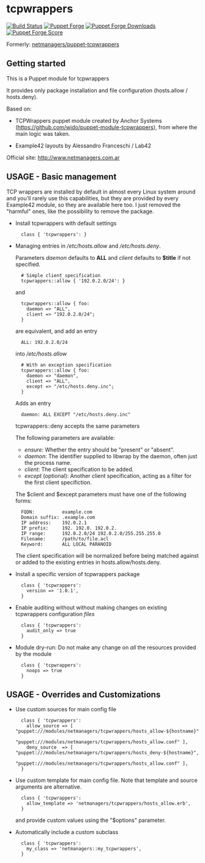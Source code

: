 tcpwrappers
=============

[![Build Status](https://travis-ci.org/MiamiOH/puppet-tcpwrappers.svg)](https://travis-ci.org/MiamiOH/puppet-tcpwrappers)
[![Puppet Forge](https://img.shields.io/puppetforge/v/MiamiOH/tcpwrappers.svg)](https://forge.puppet.com/MiamiOH/tcpwrappers)
[![Puppet Forge Downloads](https://img.shields.io/puppetforge/dt/MiamiOH/tcpwrappers.svg)](https://forge.puppet.com/MiamiOH/tcpwrappers)
[![Puppet Forge Score](https://img.shields.io/puppetforge/f/MiamiOH/tcpwrappers.svg)](https://forge.puppet.com/MiamiOH/tcpwrappers/scores)

Formerly:
[netmanagers/puppet-tcpwrappers](https://github.com/netmanagers/puppet-tcpwrappers)

## Getting started

This is a Puppet module for tcpwrappers

It provides only package installation and file configuration (hosts.allow / hosts.deny).

Based on:

* TCPWrappers puppet module created by Anchor Systems (https://github.com/wido/puppet-module-tcpwrappers), from where the main logic was taken.

* Example42 layouts by Alessandro Franceschi / Lab42

Official site: http://www.netmanagers.com.ar

## USAGE - Basic management

TCP wrappers are installed by default in almost every Linux system around and you'll rarely use
this capabilities, but they are provided by every Example42 module, so they are available here too.
I just removed the "harmful" ones, like the possibility to remove the package.

* Install tcpwrappers with default settings

        class { 'tcpwrappers': }

* Managing entries in */etc/hosts.allow* and */etc/hosts.deny*.

  Parameters *daemon* defaults to **ALL** and *client* defaults to **$title** if not specified.

        # Simple client specification
        tcpwrappers::allow { '192.0.2.0/24': }

  and

        tcpwrappers::allow { foo:
          daemon => "ALL",
          client => "192.0.2.0/24";
        }

  are equivalent, and add an entry

        ALL: 192.0.2.0/24

  into */etc/hosts.allow*

        # With an exception specification
        tcpwrappers::allow { foo:
          daemon => "daemon",
          client => "ALL",
          except => "/etc/hosts.deny.inc";
        }

  Adds an entry

        daemon: ALL EXCEPT "/etc/hosts.deny.inc"


  tcpwrappers::deny accepts the same parameters

  The following parameters are available:

  * *ensure*: Whether the entry should be "present" or "absent".
  * *daemon*: The identifier supplied to libwrap by the daemon, often just the
              process name.
  * *client*: The client specification to be added.
  * *except* (optional): Another client specification, acting as a filter for the first
             client specifiction.

  The $client and $except parameters must have one of the following forms:

        FQDN:          example.com
        Domain suffix: .example.com
        IP address:    192.0.2.1
        IP prefix:     192. 192.0. 192.0.2.
        IP range:      192.0.2.0/24 192.0.2.0/255.255.255.0
        Filename:      /path/to/file.acl
        Keyword:       ALL LOCAL PARANOID

   The client specification will be normalized before being matched against
   or added to the existing entries in hosts.allow/hosts.deny.


* Install a specific version of tcpwrappers package

        class { 'tcpwrappers':
          version => '1.0.1',
        }

* Enable auditing without without making changes on existing tcpwrappers configuration *files*

        class { 'tcpwrappers':
          audit_only => true
        }

* Module dry-run: Do not make any change on *all* the resources provided by the module

        class { 'tcpwrappers':
          noops => true
        }


## USAGE - Overrides and Customizations
* Use custom sources for main config file

        class { 'tcpwrappers':
          allow_source => [ "puppet:///modules/netmanagers/tcpwrappers/hosts_allow-${hostname}",
                            "puppet:///modules/netmanagers/tcpwrappers/hosts_allow.conf" ],
          deny_source  => [ "puppet:///modules/netmanagers/tcpwrappers/hosts_deny-${hostname}",
                            "puppet:///modules/netmanagers/tcpwrappers/hosts_allow.conf" ],
        }


* Use custom template for main config file. Note that template and source arguments are alternative.

        class { 'tcpwrappers':
          allow_template => 'netmanagers/tcpwrappers/hosts_allow.erb',
        }

  and provide custom values using the "$options" parameter.

* Automatically include a custom subclass

        class { 'tcpwrappers':
          my_class => 'netmanagers::my_tcpwrappers',
        }
